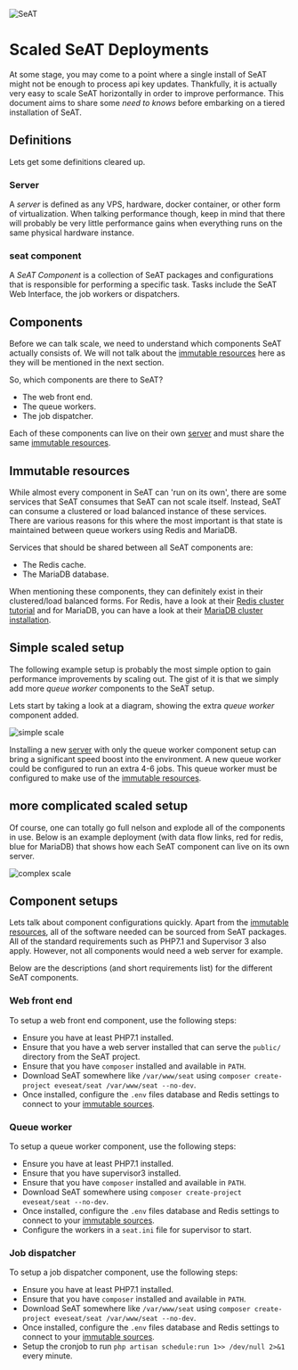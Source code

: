 ![SeAT](http://i.imgur.com/aPPOxSK.png)

# Scaled SeAT Deployments

At some stage, you may come to a point where a single install of SeAT might not be enough to process api key updates.
Thankfully, it is actually very easy to scale SeAT horizontally in order to improve performance.
This document aims to share some *need to knows* before embarking on a tiered installation of SeAT.

## Definitions
Lets get some definitions cleared up.

### Server  
A *server* is defined as any VPS, hardware, docker container, or other form of virtualization.
When talking performance though, keep in mind that there will probably be very little performance gains when everything 
runs on the same physical hardware instance.

### seat component
A *SeAT Component* is a collection of SeAT packages and configurations that is responsible for performing a specific task.
Tasks include the SeAT Web Interface, the job workers or dispatchers.

## Components
Before we can talk scale, we need to understand which components SeAT actually consists of.
We will not talk about the [immutable resources](#immutable-resources) here as they will be mentioned in the next section.

So, which components are there to SeAT?

- The web front end.
- The queue workers.
- The job dispatcher.

Each of these components can live on their own [server](#server) and must share the same [immutable resources](#immutable-resources).

## Immutable resources
While almost every component in SeAT can 'run on its own', there are some services that SeAT consumes that SeAT can not scale itself.
Instead, SeAT can consume a clustered or load balanced instance of these services.
There are various reasons for this where the most important is that state is maintained between queue workers using Redis and MariaDB.

Services that should be shared between all SeAT components are:

- The Redis cache.
- The MariaDB database.

When mentioning these components, they can definitely exist in their clustered/load balanced forms.
For Redis, have a look at their [Redis cluster tutorial](https://redis.io/topics/cluster-tutorial) and for MariaDB,
you can have a look at their [MariaDB cluster installation](https://mariadb.com/kb/en/library/getting-started-with-mariadb-galera-cluster/).

## Simple scaled setup
The following example setup is probably the most simple option to gain performance improvements by scaling out.
The gist of it is that we simply add more *queue worker* components to the SeAT setup.

Lets start by taking a look at a diagram, showing the extra *queue worker* component added.

![simple scale](https://i.imgur.com/y1XSxIp.png)

Installing a new [server](#server) with only the queue worker component setup can bring a significant speed boost into the environment.
A new queue worker could be configured to run an extra 4-6 jobs. This queue worker must be configured to make use of the [immutable resources](#immutable-resources).

## more complicated scaled setup
Of course, one can totally go full nelson and explode all of the components in use.
Below is an example deployment (with data flow links, red for redis, blue for MariaDB) that shows how each SeAT component can live on its own server.

![complex scale](https://i.imgur.com/ZvCYCCE.png)

## Component setups
Lets talk about component configurations quickly.
Apart from the [immutable resources](#immutable-resources), all of the software needed can be sourced from SeAT packages.
All of the standard requirements such as PHP7.1 and Supervisor 3 also apply. However, not all components would need a web server for example.

Below are the descriptions (and short requirements list) for the different SeAT components.

### Web front end
To setup a web front end component, use the following steps:

- Ensure you have at least PHP7.1 installed.
- Ensure that you have a web server installed that can serve the `public/` directory from the SeAT project.
- Ensure that you have `composer` installed and available in `PATH`.
- Download SeAT somewhere like `/var/www/seat` using `composer create-project eveseat/seat /var/www/seat --no-dev`.
- Once installed, configure the `.env` files database and Redis settings to connect to your [immutable sources](#immutable-resources).

### Queue worker
To setup a queue worker component, use the following steps:

- Ensure you have at least PHP7.1 installed.
- Ensure that you have supervisor3 installed.
- Ensure that you have `composer` installed and available in `PATH`.
- Download SeAT somewhere using `composer create-project eveseat/seat --no-dev`.
- Once installed, configure the `.env` files database and Redis settings to connect to your [immutable sources](#immutable-resources).
- Configure the workers in a `seat.ini` file for supervisor to start.

### Job dispatcher
To setup a job dispatcher component, use the following steps:

- Ensure you have at least PHP7.1 installed.
- Ensure that you have `composer` installed and available in `PATH`.
- Download SeAT somewhere like `/var/www/seat` using `composer create-project eveseat/seat /var/www/seat --no-dev`.
- Once installed, configure the `.env` files database and Redis settings to connect to your [immutable sources](#immutable-resources).
- Setup the cronjob to run `php artisan schedule:run 1>> /dev/null 2>&1` every minute.
